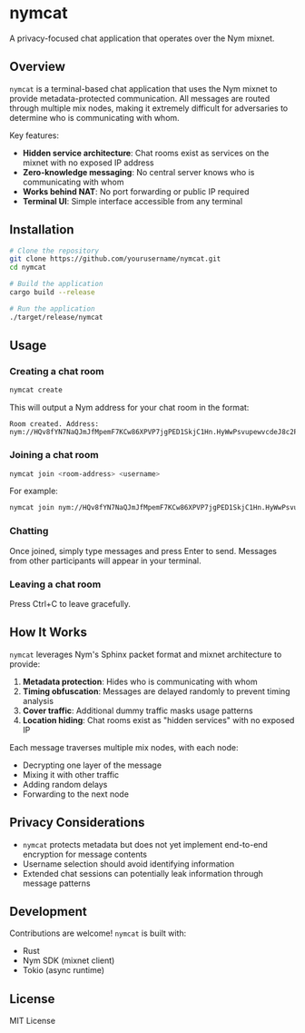 # nymcat

A privacy-focused chat application that operates over the Nym mixnet.

## Overview

`nymcat` is a terminal-based chat application that uses the Nym mixnet to provide metadata-protected communication. All messages are routed through multiple mix nodes, making it extremely difficult for adversaries to determine who is communicating with whom.

Key features:
- **Hidden service architecture**: Chat rooms exist as services on the mixnet with no exposed IP address
- **Zero-knowledge messaging**: No central server knows who is communicating with whom
- **Works behind NAT**: No port forwarding or public IP required
- **Terminal UI**: Simple interface accessible from any terminal

## Installation

```bash
# Clone the repository
git clone https://github.com/yourusername/nymcat.git
cd nymcat

# Build the application
cargo build --release

# Run the application
./target/release/nymcat
```

## Usage

### Creating a chat room

```bash
nymcat create
```

This will output a Nym address for your chat room in the format:
```
Room created. Address: nym://HQv8fYN7NaQJmJfMpemF7KCw86XPVP7jgPED1SkjC1Hn.HyWwPsvupewvcdeJ8c2Ppo9no5nrvhbezBTU1jQa8cmc@7ntzmDZRvG4a1pnDBU4Bg1RiAmLwmqXV5sZGNw68Ce14
```

### Joining a chat room

```bash
nymcat join <room-address> <username>
```

For example:
```bash
nymcat join nym://HQv8fYN7NaQJmJfMpemF7KCw86XPVP7jgPED1SkjC1Hn.HyWwPsvupewvcdeJ8c2Ppo9no5nrvhbezBTU1jQa8cmc@7ntzmDZRvG4a1pnDBU4Bg1RiAmLwmqXV5sZGNw68Ce14 Alice
```

### Chatting

Once joined, simply type messages and press Enter to send. Messages from other participants will appear in your terminal.

### Leaving a chat room

Press Ctrl+C to leave gracefully.

## How It Works

`nymcat` leverages Nym's Sphinx packet format and mixnet architecture to provide:

1. **Metadata protection**: Hides who is communicating with whom
2. **Timing obfuscation**: Messages are delayed randomly to prevent timing analysis
3. **Cover traffic**: Additional dummy traffic masks usage patterns
4. **Location hiding**: Chat rooms exist as "hidden services" with no exposed IP

Each message traverses multiple mix nodes, with each node:
- Decrypting one layer of the message
- Mixing it with other traffic
- Adding random delays
- Forwarding to the next node

## Privacy Considerations

- `nymcat` protects metadata but does not yet implement end-to-end encryption for message contents
- Username selection should avoid identifying information
- Extended chat sessions can potentially leak information through message patterns

## Development

Contributions are welcome! `nymcat` is built with:

- Rust
- Nym SDK (mixnet client)
- Tokio (async runtime)

## License

MIT License
